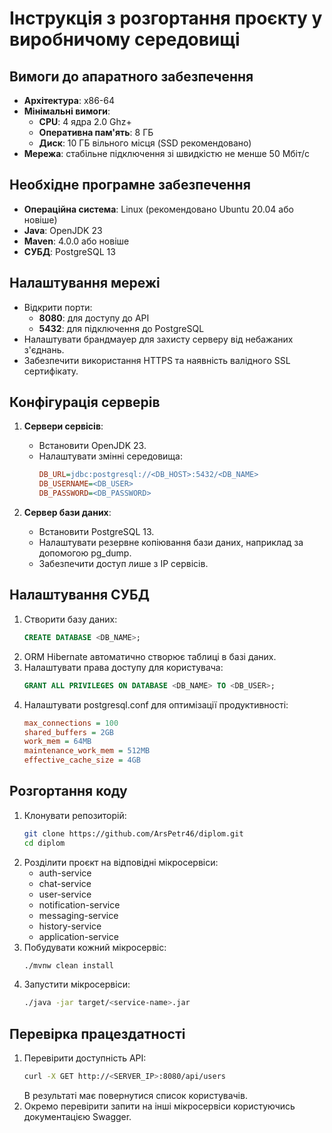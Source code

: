 # Інструкція з розгортання проєкту у виробничому середовищі

## Вимоги до апаратного забезпечення
- **Архітектура**: x86-64
- **Мінімальні вимоги**:
    - **CPU**: 4 ядра 2.0 Ghz+
    - **Оперативна пам'ять**: 8 ГБ
    - **Диск**: 10 ГБ вільного місця (SSD рекомендовано)
- **Мережа**: стабільне підключення зі швидкістю не менше 50 Мбіт/с

## Необхідне програмне забезпечення
- **Операційна система**: Linux (рекомендовано Ubuntu 20.04 або новіше)
- **Java**: OpenJDK 23
- **Maven**: 4.0.0 або новіше
- **СУБД**: PostgreSQL 13

## Налаштування мережі
- Відкрити порти:
    - **8080**: для доступу до API
    - **5432**: для підключення до PostgreSQL
- Налаштувати брандмауер для захисту серверу від небажаних з'єднань.
- Забезпечити використання HTTPS та наявність валідного SSL сертифікату.

## Конфігурація серверів
1. **Сервери сервісів**:
    - Встановити OpenJDK 23.
    - Налаштувати змінні середовища:
      ```ini
      DB_URL=jdbc:postgresql://<DB_HOST>:5432/<DB_NAME>
      DB_USERNAME=<DB_USER>
      DB_PASSWORD=<DB_PASSWORD>
      ```

2. **Сервер бази даних**:
    - Встановити PostgreSQL 13.
    - Налаштувати резервне копіювання бази даних, наприклад за допомогою pg_dump.
    - Забезпечити доступ лише з IP сервісів.

## Налаштування СУБД
1. Створити базу даних:
    ```sql
    CREATE DATABASE <DB_NAME>;
    ```
2. ORM Hibernate автоматично створює таблиці в базі даних.
3. Налаштувати права доступу для користувача:
    ```sql
    GRANT ALL PRIVILEGES ON DATABASE <DB_NAME> TO <DB_USER>;
    ```
4. Налаштувати postgresql.conf для оптимізації продуктивності:
    ```ini
    max_connections = 100
    shared_buffers = 2GB
    work_mem = 64MB
    maintenance_work_mem = 512MB
    effective_cache_size = 4GB
    ```
   
## Розгортання коду
1. Клонувати репозиторій:
    ```bash
    git clone https://github.com/ArsPetr46/diplom.git
    cd diplom
   ```
2. Розділити проєкт на відповідні мікросервіси:
    - auth-service
    - chat-service
    - user-service
    - notification-service
    - messaging-service
    - history-service
    - application-service
3. Побудувати кожний мікросервіс:
    ```bash
    ./mvnw clean install
    ```
4. Запустити мікросервіси:
    ```bash
    ./java -jar target/<service-name>.jar
    ```
   
## Перевірка працездатності
1. Перевірити доступність API:
    ```bash
    curl -X GET http://<SERVER_IP>:8080/api/users
    ```
   В результаті має повернутися список користувачів.
2. Окремо перевірити запити на інші мікросервіси користуючись документацією Swagger.